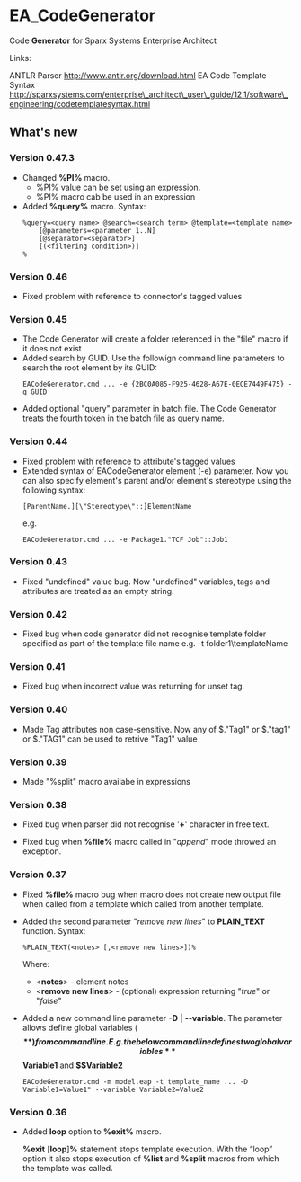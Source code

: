 EA\_CodeGenerator
=================

Code **Generator** for Sparx Systems Enterprise Architect

Links:

ANTLR Parser http://www.antlr.org/download.html EA Code Template Syntax
http://sparxsystems.com/enterprise\_architect\_user\_guide/12.1/software\_engineering/codetemplatesyntax.html

What's new
----------

### Version 0.47.3
-   Changed **%PI%** macro. 
	* %PI% value can be set using an expression. 
	* %PI% macro cab be used in an expression
-   Added **%query%** macro. Syntax:
    ~~~~ 
    %query=<query name> @search=<search term> @template=<template name> 
        [@parameters=<parameter 1..N] 
        [@separator=<separator>]
        [(<filtering condition>)]
    %
    ~~~~


### Version 0.46
-   Fixed problem with reference to connector's tagged values

### Version 0.45
-   The Code Generator will create a folder referenced in the "file" macro if it does not exist
-   Added search by GUID. Use the followign command line parameters to search the root element by its GUID:
    ~~~~ 
    EACodeGenerator.cmd ... -e {2BC0A085-F925-4628-A67E-0ECE7449F475} -q GUID
    ~~~~
-   Added optional "query" parameter in batch file. The Code Generator treats the fourth token 
    in the batch file as  query name.


### Version 0.44
-   Fixed problem with reference to attribute's tagged values
-   Extended syntax of EACodeGenerator element (-e) parameter. Now you can also specify
    element's parent and/or element's stereotype using the following syntax:
    ~~~~
    [ParentName.][\"Stereotype\"::]ElementName
    ~~~~
    e.g.
    ~~~~ 
    EACodeGenerator.cmd ... -e Package1."TCF Job"::Job1
    ~~~~


### Version 0.43

-   Fixed "undefined" value bug. Now "undefined" variables, tags and attributes are treated 
    as an empty string.


### Version 0.42

-   Fixed bug when code generator did not recognise template folder specified 
    as part of the template file name e.g. -t  folder1\templateName

### Version 0.41

-   Fixed bug when incorrect value was returning for unset tag. 

### Version 0.40

-   Made Tag attributes non case-sensitive. Now any of $."Tag1" or $."tag1" or $."TAG1" can be used
    to retrive "Tag1" value

### Version 0.39

-   Made "%split" macro availabe in expressions

### Version 0.38

-   Fixed bug when parser did not recognise '**+**' character in free text.

-   Fixed bug when **%file%** macro called in "*append*" mode throwed an exception.

### Version 0.37

-   Fixed **%file%** macro bug when macro does not create new output file when
    called from a template which called from another template.

-   Added the second parameter "*remove new lines*" to **PLAIN_TEXT** function.
    Syntax:
    ~~~~
    %PLAIN_TEXT(<notes> [,<remove new lines>])%
    ~~~~
    Where:
	- \<**notes**\> - element notes
	- \<**remove new lines**\>  - (optional) expression returning "*true*" or "*false*"

-   Added a new command line parameter **-D** | **--variable**. The parameter allows
    define global variables (**$$**) from command line.   E.g. the below command
    line defines two global variables **$$Variable1** and **$$Variable2**
    ~~~~ 
    EACodeGenerator.cmd -m model.eap -t template_name ... -D Variable1=Value1" --variable Variable2=Value2 
    ~~~~

### Version 0.36

-   Added **loop** option to **%exit%** macro.

    **%exit** [**loop**]**%** statement stops template execution. With the
    “loop” option it also stops execution of **%list** and **%split** macros
    from which the template was called.
